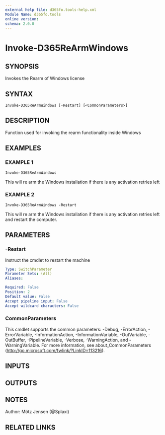 ```yaml
---
external help file: d365fo.tools-help.xml
Module Name: d365fo.tools
online version:
schema: 2.0.0
---
```


# Invoke-D365ReArmWindows

## SYNOPSIS
Invokes the Rearm of Windows license

## SYNTAX

```
Invoke-D365ReArmWindows [-Restart] [<CommonParameters>]
```

## DESCRIPTION
Function used for invoking the rearm functionality inside Windows

## EXAMPLES

### EXAMPLE 1
```
Invoke-D365ReArmWindows
```

This will re arm the Windows installation if there is any activation retries left

### EXAMPLE 2
```
Invoke-D365ReArmWindows -Restart
```

This will re arm the Windows installation if there is any activation retries left and restart the computer.

## PARAMETERS

### -Restart
Instruct the cmdlet to restart the machine

```yaml
Type: SwitchParameter
Parameter Sets: (All)
Aliases:

Required: False
Position: 2
Default value: False
Accept pipeline input: False
Accept wildcard characters: False
```

### CommonParameters
This cmdlet supports the common parameters: -Debug, -ErrorAction, -ErrorVariable, -InformationAction, -InformationVariable, -OutVariable, -OutBuffer, -PipelineVariable, -Verbose, -WarningAction, and -WarningVariable.
For more information, see about_CommonParameters (http://go.microsoft.com/fwlink/?LinkID=113216).

## INPUTS

## OUTPUTS

## NOTES
Author: Mötz Jensen (@Splaxi)

## RELATED LINKS
